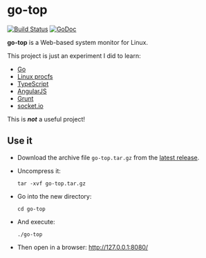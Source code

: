 # go-top

[![Build Status](https://travis-ci.org/olivierlemasle/go-top.svg?branch=master)](https://travis-ci.org/olivierlemasle/go-top)
[![GoDoc](https://godoc.org/github.com/olivierlemasle/go-top?status.svg)](https://godoc.org/github.com/olivierlemasle/go-top)

__go-top__ is a Web-based system monitor for Linux.

This project is just an experiment I did to learn:

- [Go](https://golang.org/)
- [Linux procfs](http://man7.org/linux/man-pages/man5/proc.5.html)
- [TypeScript](http://www.typescriptlang.org/)
- [AngularJS](https://angularjs.org/)
- [Grunt](http://gruntjs.com/)
- [socket.io](http://socket.io/)

This is ___not___ a useful project!

## Use it ##

- Download the archive file `go-top.tar.gz` from the
  [latest release](https://github.com/olivierlemasle/go-top/releases/latest).

- Uncompress it:

      tar -xvf go-top.tar.gz

- Go into the new directory:

      cd go-top

- And execute:

      ./go-top

- Then open in a browser: http://127.0.0.1:8080/
